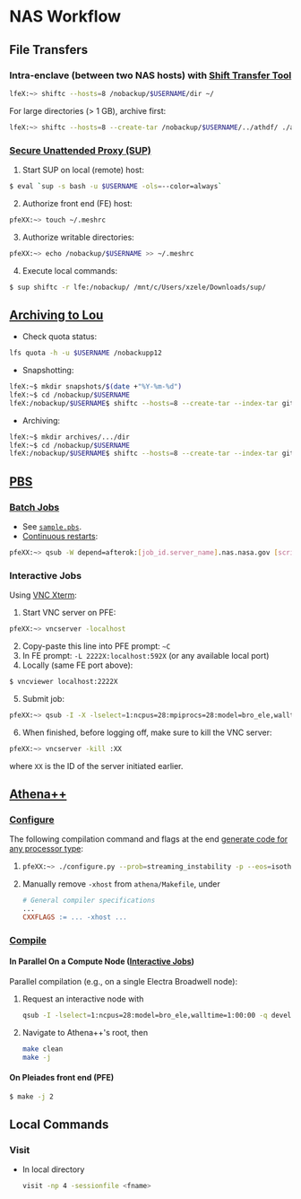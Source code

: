 # NAS Workflow

## File Transfers

### Intra-enclave (between two NAS hosts) with [Shift Transfer Tool](https://www.nas.nasa.gov/hecc/support/kb/shift-transfer-tool-overview_300.html)

```bash
lfeX:~> shiftc --hosts=8 /nobackup/$USERNAME/dir ~/
```
For large directories (> 1 GB), archive first:
```bash
lfeX:~> shiftc --hosts=8 --create-tar /nobackup/$USERNAME/../athdf/ ./athdf.tar
```


### [Secure Unattended Proxy (SUP)](https://www.nas.nasa.gov/hecc/support/kb/entry/145)

1. Start SUP on local (remote) host:
```bash
$ eval `sup -s bash -u $USERNAME -ols=--color=always`
```
2. Authorize front end (FE) host:
```bash
pfeXX:~> touch ~/.meshrc
```
3. Authorize writable directories:
```bash
pfeXX:~> echo /nobackup/$USERNAME >> ~/.meshrc
```
4. Execute local commands:
```bash
$ sup shiftc -r lfe:/nobackup/ /mnt/c/Users/xzele/Downloads/sup/
```


## [Archiving to Lou](https://www.nas.nasa.gov/hecc/support/kb/using-shift-for-transfers-and-tar-operations-between-two-nas-hosts_513.html)

- Check quota status:
```bash
lfs quota -h -u $USERNAME /nobackupp12
```
- Snapshotting:
```bash
lfeX:~$ mkdir snapshots/$(date +"%Y-%m-%d")
lfeX:~$ cd /nobackup/$USERNAME
lfeX:/nobackup/$USERNAME$ shiftc --hosts=8 --create-tar --index-tar github lfe:~/snapshots/$(date +"%Y-%m-%d")/github.tar
```
- Archiving:
```bash
lfeX:~$ mkdir archives/.../dir
lfeX:~$ cd /nobackup/$USERNAME
lfeX:/nobackup/$USERNAME$ shiftc --hosts=8 --create-tar --index-tar github/.../dir lfe:~/archives/.../dir/dir.$(date +"%Y-%m-%d").tar
```


## [PBS](https://www.nas.nasa.gov/hecc/support/kb/running-jobs-with-pbs-121/)

### [Batch Jobs](https://www.nas.nasa.gov/hecc/support/kb/sample-pbs-script-for-pleiades_190.html)

- See [`sample.pbs`](/nas/sample.pbs).
- [Continuous restarts](https://www.nas.nasa.gov/hecc/support/kb/commonly-used-qsub-command-options_175.html):
```bash
pfeXX:~> qsub -W depend=afterok:[job_id.server_name].nas.nasa.gov [script].pbs
```


### Interactive Jobs

Using [VNC Xterm](https://www.nas.nasa.gov/hecc/support/kb/vnc-a-faster-alternative-to-x11_257.html): 
1. Start VNC server on PFE:
```bash
pfeXX:~> vncserver -localhost
```
2. Copy-paste this line into PFE prompt: `~C`
3. In FE prompt: `-L 2222X:localhost:592X` (or any available local port)
4. Locally (same FE port above): 
```bash
$ vncviewer localhost:2222X
``` 
5. Submit job:
```bash
pfeXX:~> qsub -I -X -lselect=1:ncpus=28:mpiprocs=28:model=bro_ele,walltime=1:00:00 -q devel
```
6. When finished, before logging off, make sure to kill the VNC server:
```bash
pfeXX:~> vncserver -kill :XX
```
where `XX` is the ID of the server initiated earlier.


## [Athena++](https://github.com/PrincetonUniversity/athena/wiki)

### [Configure](https://github.com/PrincetonUniversity/athena/wiki/Configuring)

The following compilation command and flags at the end [generate code for any processor type](https://www.nas.nasa.gov/hecc/support/kb/recommended-compiler-options_99.html#:~:text=Generate%20Code%20for%20Any%20Processor%20Type):

1. ```bash
   pfeXX:~> ./configure.py --prob=streaming_instability -p --eos=isothermal --nghost=3 -mpi -hdf5 -h5double --cxx=icpc --mpiccmd="icpc -lmpi -lmpi++" --cflag="-O3 -axCORE-AVX512,CORE-AVX2 -xAVX"
   ```
2. Manually remove `-xhost` from `athena/Makefile`, under
   ```Makefile
   # General compiler specifications
   ...
   CXXFLAGS := ... -xhost ...
   ```


### [Compile](https://github.com/PrincetonUniversity/athena/wiki/Compiling)

#### In Parallel On a Compute Node ([Interactive Jobs](#interactive-jobs))

Parallel compilation (e.g., on a single Electra Broadwell node):
1. Request an interactive node with
   ```bash
   qsub -I -lselect=1:ncpus=28:model=bro_ele,walltime=1:00:00 -q devel
   ```
2. Navigate to Athena++'s root, then
   ```bash
   make clean
   make -j
   ```


#### On Pleiades front end (PFE)

```bash
$ make -j 2
```


## Local Commands

### Visit

- In local directory
  ```bash
  visit -np 4 -sessionfile <fname>
  ```
